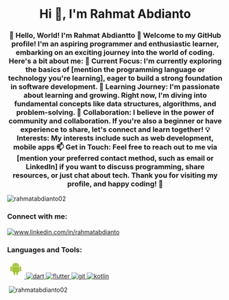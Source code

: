 <h1 align="center">Hi 👋, I'm Rahmat Abdianto</h1>
<h3 align="center">🌟 Hello, World! I'm Rahmat Abdiantto 🌟 Welcome to my GitHub profile! I'm an aspiring programmer and enthusiastic learner, embarking on an exciting journey into the world of coding. Here's a bit about me: 🔭 Current Focus: I'm currently exploring the basics of [mention the programming language or technology you're learning], eager to build a strong foundation in software development. 🌱 Learning Journey: I'm passionate about learning and growing. Right now, I'm diving into fundamental concepts like data structures, algorithms, and problem-solving. 👯 Collaboration: I believe in the power of community and collaboration. If you're also a beginner or have experience to share, let's connect and learn together! 💡 Interests: My interests include such as web development, mobile apps 📫 Get in Touch: Feel free to reach out to me via [mention your preferred contact method, such as email or LinkedIn] if you want to discuss programming, share resources, or just chat about tech. Thank you for visiting my profile, and happy coding! 🚀</h3>

<p align="left"> <img src="https://komarev.com/ghpvc/?username=rahmatabdianto02&label=Profile%20views&color=0e75b6&style=flat" alt="rahmatabdianto02" /> </p>

<h3 align="left">Connect with me:</h3>
<p align="left">
<a href="https://linkedin.com/in/www.linkedin.com/in/rahmatabdianto" target="blank"><img align="center" src="https://raw.githubusercontent.com/rahuldkjain/github-profile-readme-generator/master/src/images/icons/Social/linked-in-alt.svg" alt="www.linkedin.com/in/rahmatabdianto" height="30" width="40" /></a>
</p>

<h3 align="left">Languages and Tools:</h3>
<p align="left"> <a href="https://developer.android.com" target="_blank" rel="noreferrer"> <img src="https://raw.githubusercontent.com/devicons/devicon/master/icons/android/android-original-wordmark.svg" alt="android" width="40" height="40"/> </a> <a href="https://dart.dev" target="_blank" rel="noreferrer"> <img src="https://www.vectorlogo.zone/logos/dartlang/dartlang-icon.svg" alt="dart" width="40" height="40"/> </a> <a href="https://flutter.dev" target="_blank" rel="noreferrer"> <img src="https://www.vectorlogo.zone/logos/flutterio/flutterio-icon.svg" alt="flutter" width="40" height="40"/> </a> <a href="https://git-scm.com/" target="_blank" rel="noreferrer"> <img src="https://www.vectorlogo.zone/logos/git-scm/git-scm-icon.svg" alt="git" width="40" height="40"/> </a> <a href="https://kotlinlang.org" target="_blank" rel="noreferrer"> <img src="https://www.vectorlogo.zone/logos/kotlinlang/kotlinlang-icon.svg" alt="kotlin" width="40" height="40"/> </a> </p>

<p>&nbsp;<img align="center" src="https://github-readme-stats.vercel.app/api?username=rahmatabdianto02&show_icons=true&locale=en" alt="rahmatabdianto02" /></p>
